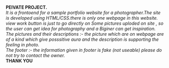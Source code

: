 <b>PEIVATE PROJECT.</b><br>
<i>It is a frontoend for a sample portfolio website for a photographer.The site is developed using HTML/CSS.there is only one webpage in this website.
<br>
view work button is just to go directly on Some pictures uploded on site , so the user can get idea for photography and a Biginer can get inspiration.
<br>
The pictures and their descriptions :- the picture which are on webpage are of a kind which give posssitive aura and the description is supporting the feeling in photo.
<br>
The footer :- the information given in footer is fake (not useable) please do not try to contact the owner.</i><br>
<b>THANK YOU</b>
